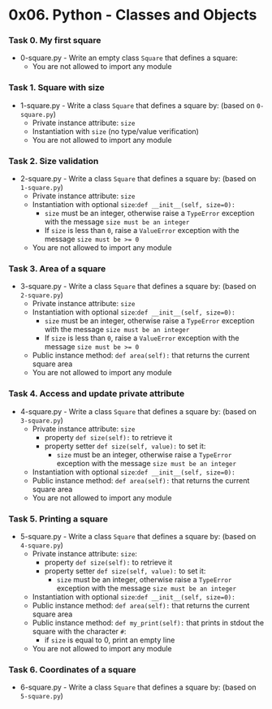 # 0x06. Python - Classes and Objects

### Task 0. My first square
* 0-square.py - Write an empty class `Square` that defines a square:
   * You are not allowed to import any module

### Task 1. Square with size
* 1-square.py - Write a class `Square` that defines a square by: (based on `0-square.py`)
   * Private instance attribute: `size`
   * Instantiation with `size` (no type/value verification)
   * You are not allowed to import any module

### Task 2. Size validation
* 2-square.py - Write a class `Square` that defines a square by: (based on `1-square.py`)
   * Private instance attribute: `size`
   * Instantiation with optional `size`:`def __init__(self, size=0):`
      * `size` must be an integer, otherwise raise a `TypeError` exception with the message `size must be an integer`
      * If `size` is less than `0`, raise a `ValueError` exception with the message `size must be >= 0`
   * You are not allowed to import any module

### Task 3. Area of a square
* 3-square.py - Write a class `Square` that defines a square by: (based on `2-square.py`)
   * Private instance attribute: `size`
   * Instantiation with optional `size`:`def __init__(self, size=0):`
      * `size` must be an integer, otherwise raise a `TypeError` exception with the message `size must be an integer`
      * If `size` is less than `0`, raise a `ValueError` exception with the message `size must be >= 0`
   * Public instance method: `def area(self):` that returns the current square area
   * You are not allowed to import any module

### Task 4. Access and update private attribute
* 4-square.py - Write a class `Square` that defines a square by: (based on `3-square.py`)
   * Private instance attribute: `size`
      * property `def size(self):` to retrieve it
      * property setter `def size(self, value):` to set it:
         * `size` must be an integer, otherwise raise a `TypeError` exception with the message `size must be an integer`
   * Instantiation with optional `size`:`def __init__(self, size=0):`
   * Public instance method: `def area(self):` that returns the current square area
   * You are not allowed to import any module

### Task 5. Printing a square
* 5-square.py - Write a class `Square` that defines a square by: (based on `4-square.py`)
   * Private instance attribute: `size`:
      * property `def size(self):` to retrieve it
      * property setter `def size(self, value):` to set it:
         * `size` must be an integer, otherwise raise a `TypeError` exception with the message `size must be an integer`
   * Instantiation with optional `size`:`def __init__(self, size=0):`
   * Public instance method: `def area(self):` that returns the current square area
   * Public instance method: `def my_print(self):` that prints in stdout the square with the character `#`:
      * if `size` is equal to 0, print an empty line
   * You are not allowed to import any module

### Task 6. Coordinates of a square
* 6-square.py - Write a class `Square` that defines a square by: (based on `5-square.py`)
